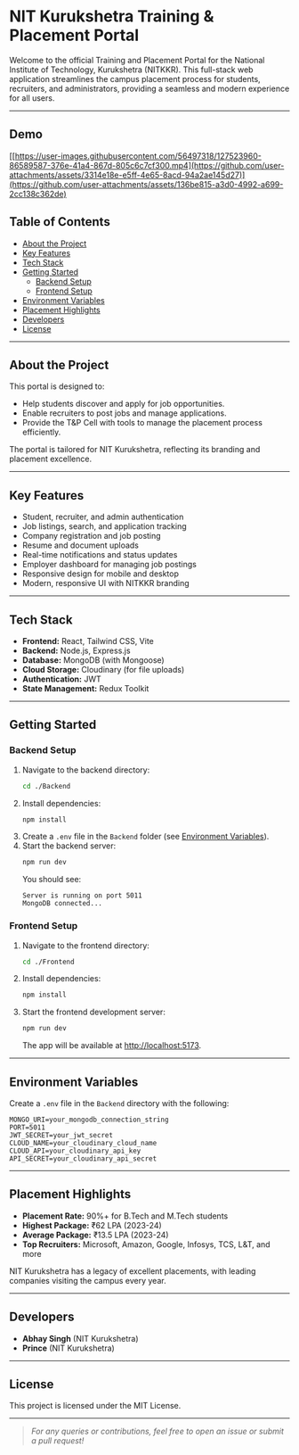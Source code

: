 # NIT Kurukshetra Training & Placement Portal

Welcome to the official Training and Placement Portal for the National Institute of Technology, Kurukshetra (NITKKR). This full-stack web application streamlines the campus placement process for students, recruiters, and administrators, providing a seamless and modern experience for all users.

---
## Demo
[[https://user-images.githubusercontent.com/56497318/127523960-86589587-376e-41a4-867d-805c6c7cf300.mp4](https://github.com/user-attachments/assets/3314e18e-e5ff-4e65-8acd-94a2ae145d27)](https://github.com/user-attachments/assets/136be815-a3d0-4992-a699-2cc138c362de)

## Table of Contents

- [About the Project](#about-the-project)
- [Key Features](#key-features)
- [Tech Stack](#tech-stack)
- [Getting Started](#getting-started)
  - [Backend Setup](#backend-setup)
  - [Frontend Setup](#frontend-setup)
- [Environment Variables](#environment-variables)
- [Placement Highlights](#placement-highlights)
- [Developers](#developers)
- [License](#license)

---

## About the Project

This portal is designed to:

- Help students discover and apply for job opportunities.
- Enable recruiters to post jobs and manage applications.
- Provide the T&P Cell with tools to manage the placement process efficiently.

The portal is tailored for NIT Kurukshetra, reflecting its branding and placement excellence.

---

## Key Features

- Student, recruiter, and admin authentication
- Job listings, search, and application tracking
- Company registration and job posting
- Resume and document uploads
- Real-time notifications and status updates
- Employer dashboard for managing job postings
- Responsive design for mobile and desktop
- Modern, responsive UI with NITKKR branding

---

## Tech Stack

- **Frontend:** React, Tailwind CSS, Vite
- **Backend:** Node.js, Express.js
- **Database:** MongoDB (with Mongoose)
- **Cloud Storage:** Cloudinary (for file uploads)
- **Authentication:** JWT
- **State Management:** Redux Toolkit

---

## Getting Started

### Backend Setup

1. Navigate to the backend directory:
   ```bash
   cd ./Backend
   ```
2. Install dependencies:
   ```bash
   npm install
   ```
3. Create a `.env` file in the `Backend` folder (see [Environment Variables](#environment-variables)).
4. Start the backend server:
   ```bash
   npm run dev
   ```
   You should see:
   ```
   Server is running on port 5011
   MongoDB connected...
   ```

### Frontend Setup

1. Navigate to the frontend directory:
   ```bash
   cd ./Frontend
   ```
2. Install dependencies:
   ```bash
   npm install
   ```
3. Start the frontend development server:
   ```bash
   npm run dev
   ```
   The app will be available at [http://localhost:5173](http://localhost:5173).

---

## Environment Variables

Create a `.env` file in the `Backend` directory with the following:

```
MONGO_URI=your_mongodb_connection_string
PORT=5011
JWT_SECRET=your_jwt_secret
CLOUD_NAME=your_cloudinary_cloud_name
CLOUD_API=your_cloudinary_api_key
API_SECRET=your_cloudinary_api_secret
```

---

## Placement Highlights

- **Placement Rate:** 90%+ for B.Tech and M.Tech students
- **Highest Package:** ₹62 LPA (2023-24)
- **Average Package:** ₹13.5 LPA (2023-24)
- **Top Recruiters:** Microsoft, Amazon, Google, Infosys, TCS, L&T, and more

NIT Kurukshetra has a legacy of excellent placements, with leading companies visiting the campus every year.

---

## Developers

- **Abhay Singh** (NIT Kurukshetra)
- **Prince** (NIT Kurukshetra)

---

## License

This project is licensed under the MIT License.

---

> _For any queries or contributions, feel free to open an issue or submit a pull request!_
